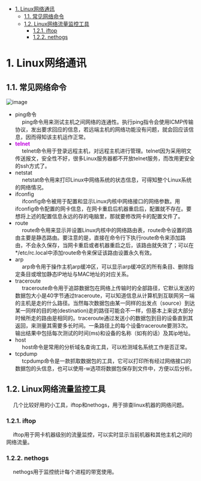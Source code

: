 <!-- TOC -->

- [1. Linux网络通讯](#1-linux网络通讯)
    - [1.1. 常见网络命令](#11-常见网络命令)
    - [1.2. Linux网络流量监控工具](#12-linux网络流量监控工具)
        - [1.2.1. iftop](#121-iftop)
        - [1.2.2. nethogs](#122-nethogs)

<!-- /TOC -->

# 1. Linux网络通讯

## 1.1. 常见网络命令  
<!-- 
面试官问我Linux下常见网络命令 
https://mp.weixin.qq.com/s/uMK6QnJKK2MFERkfx6b-QA
Linux 网络分析必备技能：tcpdump 实战详解 
https://mp.weixin.qq.com/s/Tgxdyt1PdVkaNdlZGIDdbA
-->
![image](https://gitee.com/wt1814/pic-host/raw/master/images/Linux/Linux/linux-5.png)  

* ping命令  
&emsp; ping命令用来测试主机之间网络的连通性。执行ping指令会使用ICMP传输协议，发出要求回应的信息，若远端主机的网络功能没有问题，就会回应该信息，因而得知该主机运作正常。  
* **<font color = "clime">telnet</font>**  
&emsp; telnet命令用于登录远程主机，对远程主机进行管理。telnet因为采用明文传送报文，安全性不好，很多Linux服务器都不开放telnet服务，而改用更安全的ssh方式了。  
* netstat  
&emsp; netstat命令用来打印Linux中网络系统的状态信息，可得知整个Linux系统的网络情况。  
* ifconfig  
&emsp; ifconfig命令被用于配置和显示Linux内核中网络接口的网络参数。用ifconfig命令配置的网卡信息，在网卡重启后机器重启后，配置就不存在。要想将上述的配置信息永远的存的电脑里，那就要修改网卡的配置文件了。  
* route  
&emsp; route命令用来显示并设置Linux内核中的网络路由表，route命令设置的路由主要是静态路由。要注意的是，直接在命令行下执行route命令来添加路由，不会永久保存，当网卡重启或者机器重启之后，该路由就失效了；可以在*/etc/rc.local中添加route命令来保证该路由设置永久有效。  
* arp  
&emsp; arp命令用于操作主机arp缓冲区，可以显示arp缓冲区的所有条目、删除指定条目或增加静态IP地址与MAC地址的对应关系。  
* traceroute  
&emsp; traceroute命令用于追踪数据包在网络上传输时的全部路径，它默认发送的数据包大小是40字节通过traceroute，可以知道信息从计算机到互联网另一端的主机是走的什么路径。当然每次数据包由某一同样的出发点（source）到达某一同样的目的地(destination)走的路径可能会不一样，但基本上来说大部分时候所走的路由是相同的。traceroute通过发送小的数据包到目的设备直到其返回，来测量其需要多长时间。一条路径上的每个设备traceroute要测3次。输出结果中包括每次测试的时间(ms)和设备的名称（如有的话）及其ip地址。  
* host  
&emsp; host命令是常用的分析域名查询工具，可以检测域名系统工作是否正常。  
* tcpdump  
&emsp; tcpdump命令是一款抓取数据包的工具，它可以打印所有经过网络接口的数据包的头信息，也可以使用-w选项将数据包保存到文件中，方便以后分析。  


## 1.2. Linux网络流量监控工具  
<!--
Linux网络流量监控工具 
https://mp.weixin.qq.com/s?__biz=MzU0NjEwMTg4Mg==&mid=2247485997&idx=2&sn=ac694beaf60cbf18d133eb6ebbc7a345&chksm=fb638538cc140c2e581b8c673a9c529359042a2262ec112f8c3476c7408f25e04856f0b37bbd&scene=21#wechat_redirect
-->
&emsp; 几个比较好用的小工具，iftop和nethogs，用于排查linux机器的网络问题。  

### 1.2.1. iftop  
&emsp; iftop用于网卡机器级别的流量监控，可以实时显示当前机器和其他主机之间的网络流量。  

### 1.2.2. nethogs
&emsp; nethogs用于监控统计每个进程的带宽使用。  
